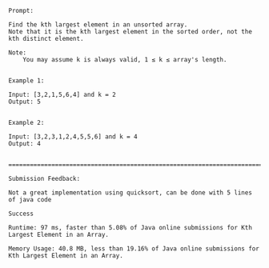     Prompt:
    
    Find the kth largest element in an unsorted array. 
    Note that it is the kth largest element in the sorted order, not the kth distinct element.
    
    Note: 
        You may assume k is always valid, 1 ≤ k ≤ array's length.
    
    
    Example 1:
    
    Input: [3,2,1,5,6,4] and k = 2
    Output: 5
    
    
    Example 2:
    
    Input: [3,2,3,1,2,4,5,5,6] and k = 4
    Output: 4
    
    
    ===========================================================================================
    
    Submission Feedback:
    
    Not a great implementation using quicksort, can be done with 5 lines of java code
    
    Success

    Runtime: 97 ms, faster than 5.08% of Java online submissions for Kth Largest Element in an Array.
    
    Memory Usage: 40.8 MB, less than 19.16% of Java online submissions for Kth Largest Element in an Array.
    